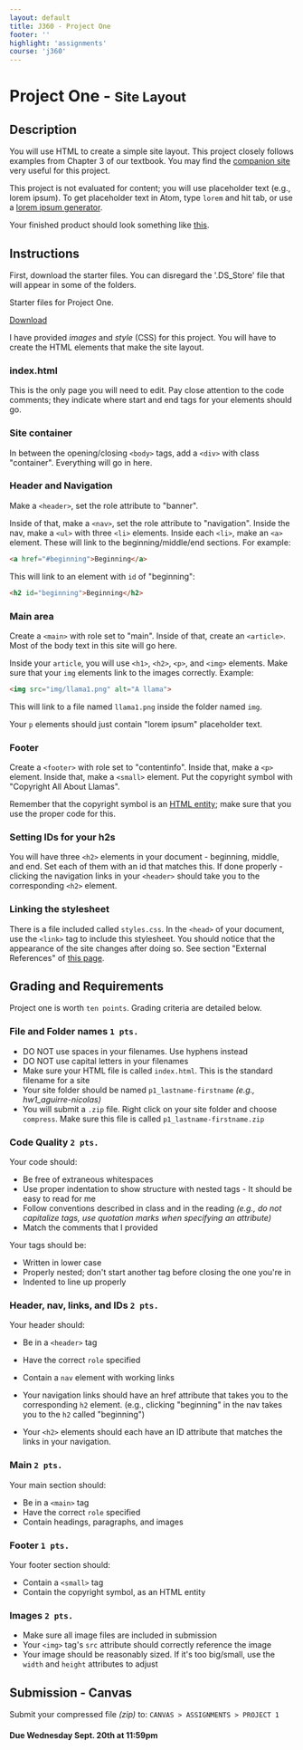 ```yaml
---
layout: default
title: J360 - Project One
footer: ''
highlight: 'assignments'
course: 'j360'
---
```

# Project One - <small>Site Layout</small>
## Description
You will use HTML to create a simple site layout. This project closely follows examples from Chapter 3 of our textbook. You may find the [companion site](http://www.htmlcssvqs.com/8ed/examples/) very useful for this project.

This project is not evaluated for content; you will use placeholder text (e.g., lorem ipsum). To get placeholder text in Atom, type `lorem` and hit tab, or use a [lorem ipsum generator](http://www.lipsum.com/).

Your finished product should look something like [this](p1-finished.pdf).

## Instructions
First, download the starter files. You can disregard the '.DS_Store' file that will appear in some of the folders.

  <div class="card-block">
    <p class="card-text">Starter files for Project One.</p>
    <a href="p1_lastname-firstname.zip" class="btn btn-primary" target="_blank">Download</a>
  </div>

I have provided _images_ and _style_ (CSS) for this project. You will have to create the HTML elements that make the site layout.

### index.html
This is the only page you will need to edit. Pay close attention to the code comments; they indicate where start and end tags for your elements should go.

### Site container
In between the opening/closing `<body>` tags, add a `<div>` with class "container". Everything will go in here.

### Header and Navigation
Make a `<header>`, set the role attribute to "banner".

Inside of that, make a `<nav>`, set the role attribute to "navigation". Inside the nav, make a `<ul>` with three `<li>` elements. Inside each `<li>`, make an `<a>` element. These will link to the beginning/middle/end sections. For example:

```html
<a href="#beginning">Beginning</a>
```
This will link to an element with `id` of "beginning":

```html
<h2 id="beginning">Beginning</h2>
```

### Main area
Create a `<main>` with role set to "main". Inside of that, create an `<article>`. Most of the body text in this site will go here.

Inside your `article`, you will use `<h1>`, `<h2>`, `<p>`, and `<img>` elements. Make sure that your `img` elements link to the images correctly. Example:

```html
<img src="img/llama1.png" alt="A llama">
```

This will link to a file named `llama1.png` inside the folder named `img`.

Your `p` elements should just contain "lorem ipsum" placeholder text.

### Footer
Create a `<footer>` with role set to "contentinfo". Inside that, make a `<p>` element. Inside that, make a `<small>` element. Put the copyright symbol with "Copyright All About Llamas".

Remember that the copyright symbol is an [HTML entity](https://www.w3schools.com/html/html_entities.asp); make sure that you use the proper code for this.

### Setting IDs for your h2s
You will have three `<h2>` elements in your document - beginning, middle, and end. Set each of them with an id that matches this. If done properly - clicking the navigation links in your `<header>` should take you to the corresponding `<h2>` element.

### Linking the stylesheet
There is a file included called `styles.css`. In the `<head>` of your document, use the `<link>` tag to include this stylesheet. You should notice that the appearance of the site changes after doing so. See section "External References" of [this page](https://www.w3schools.com/html/html_css.asp).

## Grading and Requirements
Project one is worth `ten points`. Grading criteria are detailed below.

### File and Folder names `1 pts.`
 * DO NOT use spaces in your filenames. Use hyphens instead
 * DO NOT use capital letters in your filenames
 * Make sure your HTML file is called `index.html`. This is the standard filename for a site
 * Your site folder should be named `p1_lastname-firstname` _(e.g., hw1_aguirre-nicolas)_
 * You will submit a `.zip` file. Right click on your site folder and choose `compress`. Make sure this file is called `p1_lastname-firstname.zip`

### Code Quality `2 pts.`
Your code should:

 * Be free of extraneous whitespaces
 * Use proper indentation to show structure with nested tags - It should be easy to read for me
 * Follow conventions described in class and in the reading _(e.g., do not capitalize tags, use quotation marks when specifying an attribute)_
 * Match the comments that I provided

Your tags should be:

 * Written in lower case
 * Properly nested; don't start another tag before closing the one you're in
 * Indented to line up properly

### Header, nav, links, and IDs `2 pts.`
Your header should:

 * Be in a `<header>` tag
 * Have the correct `role` specified
 * Contain a `nav` element with working links

 * Your navigation links should have an href attribute that takes you to the corresponding `h2` element. (e.g., clicking "beginning" in the nav takes you to the `h2` called "beginning")
 * Your `<h2>` elements should each have an ID attribute that matches the links in your navigation.

### Main `2 pts.`
Your main section should:

 * Be in a `<main>` tag
 * Have the correct `role` specified
 * Contain headings, paragraphs, and images

### Footer `1 pts.`
Your footer section should:

 * Contain a `<small>` tag
 * Contain the copyright symbol, as an HTML entity

### Images `2 pts.`
 * Make sure all image files are included in submission
 * Your `<img>` tag's `src` attribute should correctly reference the image
 * Your image should be reasonably sized. If it's too big/small, use the `width` and `height` attributes to adjust



## Submission - Canvas
Submit your compressed file _(zip)_ to: `CANVAS > ASSIGNMENTS > PROJECT 1`

#### **Due Wednesday Sept. 20th at 11:59pm**